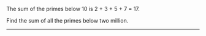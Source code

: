 The sum of the primes below 10 is 2 + 3 + 5 + 7 = 17.

Find the sum of all the primes below two million.

---
